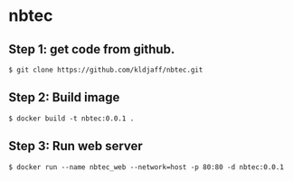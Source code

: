 # nbtec

## Step 1: get code from github.
```shell
$ git clone https://github.com/kldjaff/nbtec.git
```
## Step 2: Build image
```shell
$ docker build -t nbtec:0.0.1 .
```

## Step 3: Run web server
```shell
$ docker run --name nbtec_web --network=host -p 80:80 -d nbtec:0.0.1
```
